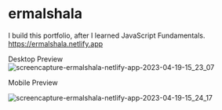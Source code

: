 # ermalshala

I build this portfolio, after I learned JavaScript Fundamentals.
https://ermalshala.netlify.app

Desktop Preview
![screencapture-ermalshala-netlify-app-2023-04-19-15_23_07](https://user-images.githubusercontent.com/101928596/233088339-6444521f-74bc-4604-a975-8cc6d5a865fb.png)

Mobile Preview

![screencapture-ermalshala-netlify-app-2023-04-19-15_24_17](https://user-images.githubusercontent.com/101928596/233088552-3082aca1-c677-40df-8506-0d51184e4a60.png)
